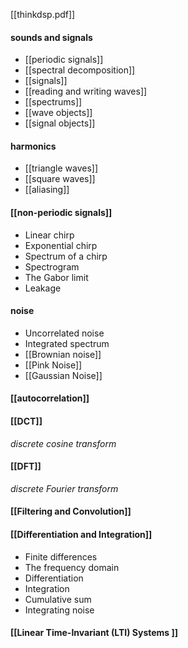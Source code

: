 [[thinkdsp.pdf]] 


#### sounds and signals
- [[periodic signals]]
- [[spectral decomposition]]
- [[signals]]
- [[reading and writing waves]]
- [[spectrums]]
- [[wave objects]]
- [[signal objects]]

#### harmonics
- [[triangle waves]]
- [[square waves]]
- [[aliasing]]

#### [[non-periodic signals]]
- Linear chirp 
- Exponential chirp
- Spectrum of a chirp
- Spectrogram
- The Gabor limit
- Leakage

#### noise
- Uncorrelated noise
- Integrated spectrum 
- [[Brownian noise]]
- [[Pink Noise]]
- [[Gaussian Noise]]

#### [[autocorrelation]]

#### [[DCT]]
*discrete cosine transform*

#### [[DFT]]
*discrete Fourier transform*

#### [[Filtering and Convolution]]

#### [[Differentiation and Integration]]
- Finite differences
- The frequency domain
- Differentiation
- Integration
- Cumulative sum
- Integrating noise

#### [[Linear Time-Invariant (LTI) Systems ]]

